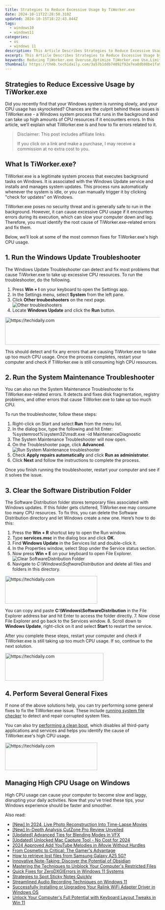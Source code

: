 ```yaml
---
title: Strategies to Reduce Excessive Usage by TiWorker.exe
date: 2024-10-11T22:28:50.310Z
updated: 2024-10-15T18:22:43.844Z
tags:
  - windows10
  - windows11
categories:
  - os
  - windows 11
description: This Article Describes Strategies to Reduce Excessive Usage by TiWorker.exe
excerpt: This Article Describes Strategies to Reduce Excessive Usage by TiWorker.exe
keywords: Reducing TiWorker.exe Overuse,Optimize TiWorker.exe Use,Limit TiWorker.exe Activity,Minimizing TiWorker.exe Usage,Efficient TiWorker.exe Management,Control TiWorker.exe Execution,Balance TiWorker.exe Operations
thumbnail: https://thmb.techidaily.com/3a57b1ddb74892f92e7ea8db98be1fa90b1375e9f535e64688bd677d4ca59d83.jpg
---
```


## Strategies to Reduce Excessive Usage by TiWorker.exe

 Did you recently find that your Windows system is running slowly, and your CPU usage has skyrocketed? Chances are the culprit behind these issues is TiWorker.exe - a Windows system process that runs in the background and can take up high amounts of CPU resources if it encounters errors. In this article, we’ll explain what TiWorker.exe is and how to fix errors related to it.

>  Disclaimer: This post includes affiliate links
>
>  If you click on a link and make a purchase, I may receive a commission at no extra cost to you.
>

## What Is TiWorker.exe?

 TiWorker.exe is a legitimate system process that executes background tasks on Windows. It is associated with the Windows Update service and installs and manages system updates. This process runs automatically whenever the system is idle, or you can manually trigger it by clicking "check for updates" on Windows.

 TiWorker.exe poses no security threat and is generally safe to run in the background. However, it can cause excessive CPU usage if it encounters errors during its execution, which can slow your computer down and lag. Therefore, you must identify the root cause of TiWorker.exe-related errors and fix them.

 Below, we’ll look at some of the most common fixes for TiWorker.exe's high CPU usage.

## 1\. Run the Windows Update Troubleshooter

 The Windows Update Troubleshooter can detect and fix most problems that cause TiWorker.exe to take up excessive CPU resources. To run the troubleshooter, do the following.

1. Press **Win + I** on your keyboard to open the Settings app.
2. In the Settings menu, select **System** from the left pane.
3. Click **Other troubeshooters** on the next page.  
![Other troubleshooters](https://static1.makeuseofimages.com/wordpress/wp-content/uploads/2023/05/other-troubleshooters.jpg)
4. Locate **Windows Update** and click the **Run** button.

<!-- affiliate ads begin -->
<a href="https://aligracehair.sjv.io/c/5597632/1934292/19272" target="_top" id="1934292">
  <img src="//a.impactradius-go.com/display-ad/19272-1934292" border="0" alt="https://techidaily.com" width="728" height="90"/>
</a>
<img height="0" width="0" src="https://aligracehair.sjv.io/i/5597632/1934292/19272" style="position:absolute;visibility:hidden;" border="0" />
<!-- affiliate ads end -->

 This should detect and fix any errors that are causing TiWorker.exe to take up too much CPU usage. Once the process completes, restart your computer and check if TiWorker.exe is still consuming high CPU resources.

## 2\. Run the System Maintenance Troubleshooter

 You can also run the System Maintenance Troubleshooter to fix TiWorker.exe-related errors. It detects and fixes disk fragmentation, registry problems, and other errors that cause TiWorker.exe to take up too much CPU.

 To run the troubleshooter, follow these steps:

1. Right-click on Start and select **Run** from the menu list.
2. In the dialog box, type the following and hit Enter:  
%systemroot%\system32\msdt.exe -id MaintenanceDiagnostic
3. The System Maintenance Troubleshooter will now open.
4. On the Troubleshooter page, click **Advanced**.  
![Run System Maintenance troubleshooter](https://static1.makeuseofimages.com/wordpress/wp-content/uploads/2023/05/run-system-maintenance-troubleshooter.jpg)
5. Check **Apply repairs automatically** and click **Run as administrator**.
6. Click **Next** and follow the instructions to complete the process.

 Once you finish running the troubleshooter, restart your computer and see if it solves the issue.

## 3\. Clear the Software Distribution Folder

 The Software Distribution folder stores temporary files associated with Windows updates. If this folder gets cluttered, TiWorker.exe may consume too many CPU resources. To fix this, you can delete the Software Distribution directory and let Windows create a new one. Here’s how to do this:

1. Press the **Win + R** shortcut key to open the Run window.
2. Type **services.msc** in the dialog box and click **OK**.
3. Find **Windows Update** in the Services list and double-click it.
4. In the Properties window, select Stop under the Service status section.
5. Now press **Win + E** on your keyboard to open File Explorer.  
![Clear SoftwareDistribution Folder](https://static1.makeuseofimages.com/wordpress/wp-content/uploads/2023/05/clear-softwaredistribution-folder.jpg)
6. Navigate to _C:\\Windows\\SoftwareDistribution_ and delete all files and folders in this directory.  

<!-- affiliate ads begin -->
<a href="https://aligracehair.sjv.io/c/5597632/2135355/19272" target="_top" id="2135355">
  <img src="//a.impactradius-go.com/display-ad/19272-2135355" border="0" alt="https://techidaily.com" width="300" height="90"/>
</a>
<img height="0" width="0" src="https://aligracehair.sjv.io/i/5597632/2135355/19272" style="position:absolute;visibility:hidden;" border="0" />
<!-- affiliate ads end -->

 You can copy and paste **C:\\Windows\\SoftwareDistribution** in the File Explorer address bar and hit Enter to access the folder directly.
7. Now close File Explorer and go back to the Services window.
8. Scroll down to **Windows Update**, right-click on it and select **Start** to restart the service.

 After you complete these steps, restart your computer and check if TiWorker.exe is still taking up too much CPU usage. If so, continue to the next solution.

<!-- affiliate ads begin -->
<a href="https://wigfever.sjv.io/c/5597632/2014848/22899" target="_top" id="2014848">
  <img src="//a.impactradius-go.com/display-ad/22899-2014848" border="0" alt="https://techidaily.com" width="320" height="90"/>
</a>
<img height="0" width="0" src="https://wigfever.sjv.io/i/5597632/2014848/22899" style="position:absolute;visibility:hidden;" border="0" />
<!-- affiliate ads end -->

## 4\. Perform Several General Fixes

 If none of the above solutions help, you can try performing some general fixes to fix the TiWorker.exe issue. These include [running system file checker](https://www.makeuseof.com/system-file-checker-sfc-windows/) to detect and repair corrupted system files.

 You can also try [performing a clean boot](https://www.makeuseof.com/clean-boot-windows-11/), which disables all third-party applications and services and helps you identify the cause of TiWorker.exe's high CPU usage.

<!-- affiliate ads begin -->
<a href="https://aligracehair.sjv.io/c/5597632/1997630/19272" target="_top" id="1997630">
  <img src="//a.impactradius-go.com/display-ad/19272-1997630" border="0" alt="https://techidaily.com" width="300" height="90"/>
</a>
<img height="0" width="0" src="https://aligracehair.sjv.io/i/5597632/1997630/19272" style="position:absolute;visibility:hidden;" border="0" />
<!-- affiliate ads end -->

## Managing High CPU Usage on Windows

 High CPU usage can cause your computer to become slow and laggy, disrupting your daily activities. Now that you've tried these tips, your Windows experience should be faster and smoother.

<span class="atpl-alsoreadstyle">Also read:</span>
<div><ul>
<li><a href="https://fox-boxes.techidaily.com/new-in-2024-live-photo-reconstruction-into-time-lapse-movies/"><u>[New] In 2024, Live Photo Reconstruction Into Time-Lapse Movies</u></a></li>
<li><a href="https://some-techniques.techidaily.com/new-in-depth-analysis-cutzone-pro-review-unveiled/"><u>[New] In-Depth Analysis CutZone Pro Review Unveiled</u></a></li>
<li><a href="https://screen-recording.techidaily.com/updated-advanced-tips-for-blending-modes-in-vfx/"><u>[Updated] Advanced Tips for Blending Modes in VFX</u></a></li>
<li><a href="https://remote-screen-capture.techidaily.com/updated-unlocked-mac-capture-tool-no-cost-for-2024/"><u>[Updated] Unlocked Mac Capture Tool - No Cost for 2024</u></a></li>
<li><a href="https://youtube-zero.techidaily.com/approved-add-youtube-melodies-in-imovie-without-hurdles/"><u>2024 Approved Add YouTube Melodies in iMovie Without Hurdles</u></a></li>
<li><a href="https://games-able.techidaily.com/from-cosmetic-to-critical-the-gamers-advantage/"><u>From Cosmetic to Critical: The Gamer's Advantage</u></a></li>
<li><a href="https://blog-min.techidaily.com/how-to-retrieve-lost-files-from-samsung-galaxy-a25-5g-by-fonelab-android-recover-data/"><u>How to retrieve lost files from Samsung Galaxy A25 5G?</u></a></li>
<li><a href="https://win11.techidaily.com/innovative-note-taking-discover-the-potential-of-obsidian/"><u>Innovative Note-Taking: Discover the Potential of Obsidian</u></a></li>
<li><a href="https://win11.techidaily.com/mastering-the-techniques-to-unblock-your-computers-restricted-files/"><u>Mastering the Techniques to Unblock Your Computer's Restricted Files</u></a></li>
<li><a href="https://win11.techidaily.com/quick-fixes-for-zerodxgierrors-in-windows-11-systems/"><u>Quick Fixes for ZeroDXGIErrors in Windows 11 Systems</u></a></li>
<li><a href="https://win11.techidaily.com/strategies-to-spot-sticky-notes-quickly/"><u>Strategies to Spot Sticky Notes Quickly</u></a></li>
<li><a href="https://win11.techidaily.com/streamlined-audio-recording-techniques-on-windows-11/"><u>Streamlined Audio Recording Techniques on Windows 11</u></a></li>
<li><a href="https://hardware-help.techidaily.com/successfully-installing-or-upgrading-your-ralink-wifi-adapter-driver-in-windows-os/"><u>Successfully Installing or Upgrading Your Ralink WiFi Adapter Driver in Windows OS</u></a></li>
<li><a href="https://win11.techidaily.com/unlock-your-computers-full-potential-with-keyboard-layout-tweaks-in-win-11/"><u>Unlock Your Computer's Full Potential with Keyboard Layout Tweaks in Win 11</u></a></li>
</ul></div>

<ins class="adsbygoogle"
      style="display:block"
      data-ad-client="ca-pub-7571918770474297"
      data-ad-slot="8358498916"
      data-ad-format="auto"
      data-full-width-responsive="true"></ins>
    